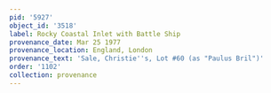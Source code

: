 ```yaml
---
pid: '5927'
object_id: '3518'
label: Rocky Coastal Inlet with Battle Ship
provenance_date: Mar 25 1977
provenance_location: England, London
provenance_text: 'Sale, Christie''s, Lot #60 (as "Paulus Bril")'
order: '1102'
collection: provenance
---
```

